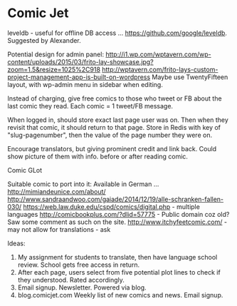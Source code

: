 Comic Jet
=========

leveldb - useful for offline DB access ... https://github.com/google/leveldb. Suggested by Alexander.

Potential design for admin panel:
	http://i1.wp.com/wptavern.com/wp-content/uploads/2015/03/frito-lay-showcase.jpg?zoom=1.5&resize=1025%2C918
	http://wptavern.com/frito-lays-custom-project-management-app-is-built-on-wordpress
Maybe use TwentyFifteen layout, with wp-admin menu in sidebar when editing.


Instead of charging, give free comics to those who tweet or FB about the last comic they read. Each comic = 1 tweet/FB message.


When logged in, should store exact last page user was on. Then when they revisit that comic, it should return to that page. Store in Redis with key of "slug-pagenumber", then the value of the page number they were on.


Encourage translators, but giving prominent credit and link back. Could show picture of them with info. before or after reading comic.


Comic GLot

Suitable comic to port into it:
Available in German ... http://mimiandeunice.com/about/
http://www.sandraandwoo.com/gaiade/2014/12/19/alle-schranken-fallen-030/
https://web.law.duke.edu/cspd/comics/digital.php - multiple languages
http://comicbookplus.com/?dlid=57775 - Public domain coz old? Saw some comment as such on the site.
http://www.itchyfeetcomic.com/ - may not allow for translations - ask



Ideas:
1. My assignment for students to translate, then have language school review. School gets free access in return.
2. After each page, users select from five potential plot lines to check if they understood. Rated accordingly.
3. Email signup. Newsletter. Powered via blog.
4. blog.comicjet.com
	Weekly list of new comics and news.
	Email signup.

